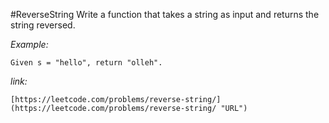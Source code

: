 #ReverseString
Write a function that takes a string as input and returns the string reversed.

*Example:*
    
    Given s = "hello", return "olleh".

*link:*

    [https://leetcode.com/problems/reverse-string/](https://leetcode.com/problems/reverse-string/ "URL")
